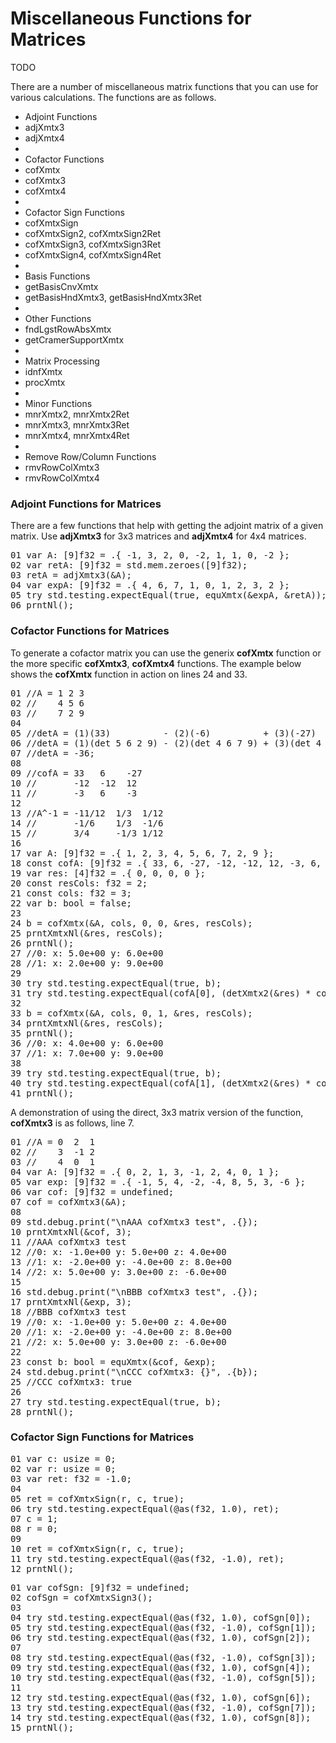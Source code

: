 # Miscellaneous Functions for Matrices

TODO

There are a number of miscellaneous matrix functions that you can use for various calculations. The functions are as follows.

<ul>
    <li>Adjoint Functions</li>
    <li>adjXmtx3</li>
    <li>adjXmtx4</li>
    <li><br></li>
    <li>Cofactor Functions</li>
    <li>cofXmtx</li>
    <li>cofXmtx3</li>
    <li>cofXmtx4</li>
    <li><br></li>
    <li>Cofactor Sign Functions</li>    
    <li>cofXmtxSign</li>
    <li>cofXmtxSign2, cofXmtxSign2Ret</li>
    <li>cofXmtxSign3, cofXmtxSign3Ret</li>
    <li>cofXmtxSign4, cofXmtxSign4Ret</li>
    <li><br></li>
    <li>Basis Functions</li>
    <li>getBasisCnvXmtx</li>
    <li>getBasisHndXmtx3, getBasisHndXmtx3Ret</li>
    <li><br></li>
    <li>Other Functions</li>
    <li>fndLgstRowAbsXmtx</li>
    <li>getCramerSupportXmtx</li>
    <li><br></li>
    <li>Matrix Processing</li>
    <li>idnfXmtx</li>
    <li>procXmtx</li>
    <li><br></li>
    <li>Minor Functions</li>
    <li>mnrXmtx2, mnrXmtx2Ret</li>
    <li>mnrXmtx3, mnrXmtx3Ret</li>
    <li>mnrXmtx4, mnrXmtx4Ret</li>
    <li><br></li>
    <li>Remove Row/Column Functions</li>    
    <li>rmvRowColXmtx3</li>
    <li>rmvRowColXmtx4</li>
</ul>

<!--
NEEDED:
adjXmtx
adjXmtx1
adjXmtx2
cofXmtx1
cofXmtx2
cofXmtxSign1
cofXmtxSign1Ret
mnrXmtx1
mnrXmtx1Ret
rmvRowColXmtx2
-->

### Adjoint Functions for Matrices

There are a few functions that help with getting the adjoint matrix of a given matrix. Use <b>adjXmtx3</b> for 3x3 matrices and <b>adjXmtx4</b> for 4x4 matrices.

<!-- //"XMTX: adjXmtx3 test" -->
<pre>
01 var A: [9]f32 = .{ -1, 3, 2, 0, -2, 1, 1, 0, -2 };
02 var retA: [9]f32 = std.mem.zeroes([9]f32);
03 retA = adjXmtx3(&A);
04 var expA: [9]f32 = .{ 4, 6, 7, 1, 0, 1, 2, 3, 2 };
05 try std.testing.expectEqual(true, equXmtx(&expA, &retA));
06 prntNl();
</pre>

### Cofactor Functions for Matrices

To generate a cofactor matrix you can use the generix <b>cofXmtx</b> function or the more specific <b>cofXmtx3</b>, <b>cofXmtx4</b> functions. The example below shows the <b>cofXmtx</b> function in action on lines 24 and 33.

<!-- //"XMTX: cofXmtx test" -->
<pre>
01 //A = 1 2 3
02 //    4 5 6
03 //    7 2 9
04 
05 //detA = (1)(33)          - (2)(-6)          + (3)(-27)
06 //detA = (1)(det 5 6 2 9) - (2)(det 4 6 7 9) + (3)(det 4 5 7 2)
07 //detA = -36;
08 
09 //cofA = 33   6    -27
10 //       -12  -12  12
11 //       -3   6    -3
12 
13 //A^-1 = -11/12  1/3  1/12
14 //       -1/6    1/3  -1/6
15 //       3/4     -1/3 1/12
16 
17 var A: [9]f32 = .{ 1, 2, 3, 4, 5, 6, 7, 2, 9 };
18 const cofA: [9]f32 = .{ 33, 6, -27, -12, -12, 12, -3, 6, -3 };
19 var res: [4]f32 = .{ 0, 0, 0, 0 };
20 const resCols: f32 = 2;
21 const cols: f32 = 3;
22 var b: bool = false;
23 
24 b = cofXmtx(&A, cols, 0, 0, &res, resCols);
25 prntXmtxNl(&res, resCols);
26 prntNl();
27 //0: x: 5.0e+00 y: 6.0e+00 
28 //1: x: 2.0e+00 y: 9.0e+00 
29 
30 try std.testing.expectEqual(true, b);
31 try std.testing.expectEqual(cofA[0], (detXmtx2(&res) * cofXmtxSign(0, 0, true)));
32 
33 b = cofXmtx(&A, cols, 0, 1, &res, resCols);
34 prntXmtxNl(&res, resCols);
35 prntNl();
36 //0: x: 4.0e+00 y: 6.0e+00 
37 //1: x: 7.0e+00 y: 9.0e+00 
38 
39 try std.testing.expectEqual(true, b);
40 try std.testing.expectEqual(cofA[1], (detXmtx2(&res) * cofXmtxSign(0, 1, true)));
41 prntNl();
</pre>

A demonstration of using the direct, 3x3 matrix version of the function, <b>cofXmtx3</b> is as follows, line 7.

<!-- //"XMTX: cofXmtx3 test" -->
<pre>
01 //A = 0  2  1
02 //    3  -1 2
03 //    4  0  1
04 var A: [9]f32 = .{ 0, 2, 1, 3, -1, 2, 4, 0, 1 };
05 var exp: [9]f32 = .{ -1, 5, 4, -2, -4, 8, 5, 3, -6 };
06 var cof: [9]f32 = undefined;
07 cof = cofXmtx3(&A);
08 
09 std.debug.print("\nAAA cofXmtx3 test", .{});
10 prntXmtxNl(&cof, 3);
11 //AAA cofXmtx3 test
12 //0: x: -1.0e+00 y: 5.0e+00 z: 4.0e+00 
13 //1: x: -2.0e+00 y: -4.0e+00 z: 8.0e+00 
14 //2: x: 5.0e+00 y: 3.0e+00 z: -6.0e+00 
15 
16 std.debug.print("\nBBB cofXmtx3 test", .{});
17 prntXmtxNl(&exp, 3);
18 //BBB cofXmtx3 test
19 //0: x: -1.0e+00 y: 5.0e+00 z: 4.0e+00 
20 //1: x: -2.0e+00 y: -4.0e+00 z: 8.0e+00 
21 //2: x: 5.0e+00 y: 3.0e+00 z: -6.0e+00 
22 
23 const b: bool = equXmtx(&cof, &exp);
24 std.debug.print("\nCCC cofXmtx3: {}", .{b});
25 //CCC cofXmtx3: true
26
27 try std.testing.expectEqual(true, b);
28 prntNl();
</pre>

### Cofactor Sign Functions for Matrices

<!-- //"XMTX: cofXmtxSign test" -->
<pre>
01 var c: usize = 0;
02 var r: usize = 0;
03 var ret: f32 = -1.0;
04 
05 ret = cofXmtxSign(r, c, true);
06 try std.testing.expectEqual(@as(f32, 1.0), ret);
07 c = 1;
08 r = 0;
09 
10 ret = cofXmtxSign(r, c, true);
11 try std.testing.expectEqual(@as(f32, -1.0), ret);
12 prntNl();
</pre>

<!-- //"XMTX: cofXmtxSign3 test" -->
<pre>
01 var cofSgn: [9]f32 = undefined;
02 cofSgn = cofXmtxSign3();
03 
04 try std.testing.expectEqual(@as(f32, 1.0), cofSgn[0]);
05 try std.testing.expectEqual(@as(f32, -1.0), cofSgn[1]);
06 try std.testing.expectEqual(@as(f32, 1.0), cofSgn[2]);
07 
08 try std.testing.expectEqual(@as(f32, -1.0), cofSgn[3]);
09 try std.testing.expectEqual(@as(f32, 1.0), cofSgn[4]);
10 try std.testing.expectEqual(@as(f32, -1.0), cofSgn[5]);
11 
12 try std.testing.expectEqual(@as(f32, 1.0), cofSgn[6]);
13 try std.testing.expectEqual(@as(f32, -1.0), cofSgn[7]);
14 try std.testing.expectEqual(@as(f32, 1.0), cofSgn[8]);
15 prntNl();
</pre>

<!--

<li>Basis Functions</li>
<li>getBasisCnvXmtx</li>
<li>getBasisHndXmtx3, getBasisHndXmtx3Ret</li>

-->
